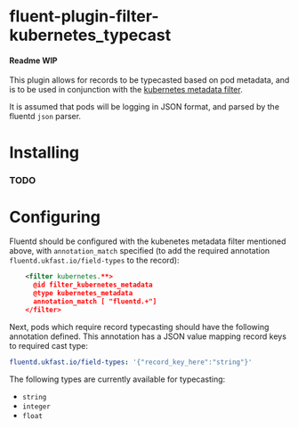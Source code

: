 # fluent-plugin-filter-kubernetes_typecast

#### Readme WIP

This plugin allows for records to be typecasted based on pod metadata, and is to be used in conjunction with the [kubernetes metadata filter](https://github.com/fabric8io/fluent-plugin-kubernetes_metadata_filter).

It is assumed that pods will be logging in JSON format, and parsed by the fluentd `json` parser. 

# Installing

### TODO

# Configuring

Fluentd should be configured with the kubenetes metadata filter mentioned above, with `annotation_match` specified (to add the required annotation `fluentd.ukfast.io/field-types` to the record):

```xml
    <filter kubernetes.**>
      @id filter_kubernetes_metadata
      @type kubernetes_metadata
      annotation_match [ "fluentd.+"]
    </filter>
```

Next, pods which require record typecasting should have the following annotation defined. This annotation has a JSON value mapping record keys to required cast type:

```yaml
fluentd.ukfast.io/field-types: '{"record_key_here":"string"}'
```

The following types are currently available for typecasting:

* `string`
* `integer`
* `float`
